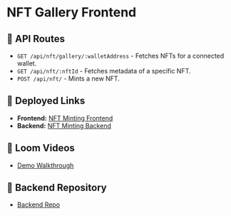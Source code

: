 # NFT Gallery Frontend

## 🚀 API Routes
- `GET /api/nft/gallery/:walletAddress` - Fetches NFTs for a connected wallet.
- `GET /api/nft/:nftId` - Fetches metadata of a specific NFT.
- `POST /api/nft/` - Mints a new NFT.

## 🔗 Deployed Links
- **Frontend:** [NFT Minting Frontend](https://nft-minting-sigma.vercel.app/)
- **Backend:** [NFT Minting Backend](https://nft-minting-waem.onrender.com)

## 🎥 Loom Videos
- [Demo Walkthrough](https://loom.com/share/your-video-link)

## 🔗 Backend Repository
- [Backend Repo](https://github.com/Ola-toyosi/nft-minting/tree/main/backend)
